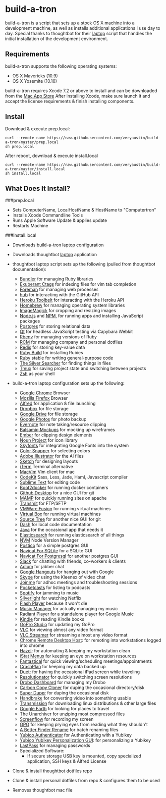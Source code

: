 build-a-tron
===================
build-a-tron is a script that sets up a stock OS X machine into a development machine, as well as installs additional applications I use day to day. Special thanks to thoughtbot for their [laptop][lappy] script that handles the initial installation of the development environment.

[lappy]: https://github.com/thoughtbot/laptop

Requirements
--------------
build-a-tron supports the following operating systems:

*  OS X Mavericks (10.9)
*  OS X Yosemite (10.10)

build-a-tron requires Xcode 7.2 or above to install and can be downloaded from the [Mac App Store][appstore] After installing Xcode, make sure launch it and accept the license requirements & finish installing components.

[appstore]: https://itunes.apple.com/us/app/Xcode/id497799835?mt=12

Install
------
Download & execute prep.local:
```
curl --remote-name https://raw.githubusercontent.com/veryaustin/build-a-tron/master/prep.local
sh prep.local
```

After reboot, download & execute install.local
```
curl --remote-name https://raw.githubusercontent.com/veryaustin/build-a-tron/master/install.local
sh install.local
```

What Does It Install?
---------------------
###prep.local

* Sets ComputerName, LocalHostName & HostName to "Computertron"
* Installs Xcode Commandline Tools
* Runs Apple Software Update & applies update
* Restarts Machine

###install.local

* Downloads build-a-tron laptop configuration
* Downloads thoughtbot [laptop][lappy] application
* thoughtbot laptop script sets up the following (pulled from thoughtbot documentation):
  * [Bundler] for managing Ruby libraries
  * [Exuberant Ctags] for indexing files for vim tab completion
  * [Foreman] for managing web processes
  * [hub] for interacting with the GitHub API
  * [Heroku Toolbelt] for interacting with the Heroku API
  * [Homebrew] for managing operating system libraries
  * [ImageMagick] for cropping and resizing images
  * [Node.js] and [NPM], for running apps and installing JavaScript packages
  * [Postgres] for storing relational data
  * [Qt] for headless JavaScript testing via Capybara Webkit
  * [Rbenv] for managing versions of Ruby
  * [RCM] for managing company and personal dotfiles
  * [Redis] for storing key-value data
  * [Ruby Build] for installing Rubies
  * [Ruby] stable for writing general-purpose code
  * [The Silver Searcher] for finding things in files
  * [Tmux] for saving project state and switching between projects
  * [Zsh] as your shell

* build-a-tron laptop configuration sets up the following:
  * [Google Chrome] Browser
  * [Mozilla Firefox] Browser
  * [Alfred] for application & file launching
  * [Dropbox] for file storage
  * [Google Drive] for file storage
  * [Google Photos] for photo backup
  * [Evernote] for note taking/resource clipping
  * [Balsamiq Mockups] for mocking up wireframes
  * [Ember] for clipping design elements
  * [Noun Project] for icon library
  * [Skyfonts] for integrating Google Fonts into the system
  * [Color Snapper] for selecting colors
  * [Adobe Illustrator] for the AI files
  * [Sketch] for designing layouts
  * [iTerm] Terminal alternative
  * [MacVim] Vim client for mac
  * [CodeKit] Sass, Less, Jade, Haml, Javascript compiler
  * [Sublime Text] for editing code
  * [Boot2docker] for running docker containers
  * [Github Desktop] for a nice GUI for git
  * [MAMP] for quickly running sites on apache
  * [Transmit] for FTP/SFTP
  * [VMWare Fusion] for running virtual machines
  * [Virtual Box] for running virtual machines
  * [Source Tree] for another nice GUI for git
  * [Dash] for local code documentation
  * [Java] for the occasional app that needs it
  * [Elasticsearch] for running elasticsearch of all things
  * [NVM] Node Version Manager
  * [Postico] for a simple postgres GUI
  * [Navicat For SQLite] for a SQLite GUI
  * [Navicat For Postgresql] for another postgres GUI
  * [Slack] for chatting with friends, co-workers & clients
  * [Adium] for jabber chat
  * [Google Hangouts] for hanging out with Google
  * [Skype] for using the Kleenex of video chat
  * [Joinme] for adhoc meetings and troubleshooting sessions
  * [Pocketcasts] for listing to podcasts
  * [Spotify] for jamming to music
  * [Silverlight] for watching Netflix
  * [Flash Player] because it won't die
  * [Music Manager] for actually managing my music
  * [Radiant Player] for a standalone player for Google Music
  * [Kindle] for reading Kindle books
  * [GoPro Studio] for updating my GoPro
  * [VLC] for viewing almost any video format
  * [VLC Streamer] for streaming almost any video format
  * [Chrome Remote Desktop Host]: for remoting into workstations logged into chrome
  * [Hazel]: for automating & keeping my workstation clean
  * [iStat Menus] for keeping an eye on workstation resources
  * [Fantastical] for quick viewing/scheduling meetings/appointments
  * [CrashPlan] for keeping my data backed up
  * [Duet]: for having the occasional iPad screen while traveling
  * [Resolutionator] for quickly switching screen resolutions
  * [Drobo Dashboard] for managing my Drobo
  * [Carbon Copy Cloner] for duping the occasional directory/disk
  * [Super Duper] for duping the occasional disk
  * [Handbrake] for converting video into something usable
  * [Transmission] for downloading linux distributions & other large files
  * [Google Earth] for looking for places to travel
  * [The Unarchiver] for unziping most compressed files
  * [Screenflow] for recording my screen
  * [GPG] for keeping prying eyes from reading what they shouldn't
  * [A Better Finder Rename] for batch renaming files
  * [Yubico Authenticator] for Authenticating with a Yubikey
  * [Yubico Yubikey Personalization GUI]: for personalizing a Yubikey
  * [LastPass] for managing passwords
  * Specialized Software:
    * If secure storage USB key is mounted, copy specialized application, SSH keys & Alfred License
* Clone & install thoughtbot dotfiles repo
* Clone & install personal dotfiles from repo & configures them to be used
* Removes thoughtbot mac file

[Bundler]: http://bundler.io/
[Exuberant Ctags]: http://ctags.sourceforge.net/
[Foreman]: https://github.com/ddollar/foreman
[hub]: http://hub.github.com/
[Heroku Toolbelt]: https://toolbelt.heroku.com/
[Homebrew]: http://brew.sh/
[ImageMagick]: http://www.imagemagick.org/
[Node.js]: http://nodejs.org/
[NPM]: https://www.npmjs.org/
[Postgres]: http://www.postgresql.org/
[Qt]: http://qt-project.org/
[Rbenv]: https://github.com/sstephenson/rbenv
[RCM]: https://github.com/thoughtbot/rcm
[Redis]: http://redis.io/
[Ruby Build]: https://github.com/sstephenson/ruby-build
[Ruby]: https://www.ruby-lang.org/en/
[The Silver Searcher]: https://github.com/ggreer/the_silver_searcher
[Tmux]: http://tmux.sourceforge.net/
[Zsh]: http://www.zsh.org/

[Google Chrome]: https://www.google.com/chrome/
[Mozilla Firefox]: https://www.mozilla.org/en-US/firefox/new/
[Alfred]: https://www.alfredapp.com/
[Dropbox]: http://dropbox.com/
[Google Drive]: http://drive.google.com/
[Google Photos]: http://photos.google.com
[Evernote]: http://www.evernote.com
[Balsamiq Mockups]: https://balsamiq.com/products/mockups/
[Ember]: http://realmacsoftware.com/ember/
[Noun Project]: https://thenounproject.com/
[Skyfonts]: http://skyfonts.com/
[Color Snapper]: http://colorsnapper.com/
[Adobe Illustrator]: http://www.adobe.com/products/illustrator.html
[Sketch]: https://www.sketchapp.com/
[iTerm]: https://www.iterm2.com/
[MacVim]: https://github.com/b4winckler/macvim/releases
[CodeKit]: https://incident57.com/codekit/
[Sublime Text]: http://www.sublimetext.com/
[Boot2docker]: https://docs.docker.com/v1.8/installation/mac/
[Github Desktop]: https://desktop.github.com/
[MAMP]: https://www.mamp.info/en/
[Transmit]: https://panic.com/transmit/
[VMWare Fusion]: https://www.vmware.com/products/fusion
[Virtual Box]: https://www.virtualbox.org/wiki/Downloads
[Source Tree]: https://www.sourcetreeapp.com/
[Dash]: https://kapeli.com/dash
[Java]: https://www.java.com/en/download/
[Elasticsearch]: https://www.elastic.co/
[NVM]: https://github.com/creationix/nvm
[Postico]: https://eggerapps.at/postico/
[Navicat For SQLite]: http://www.navicat.com/products/navicat-for-sqlite/
[Navicat For Postgresql]: http://www.navicat.com/products/navicat-for-postgresql/
[Slack]: https://slack.com/
[Adium]: https://adium.im/
[Google Hangouts]: http://hangouts.google.com/
[Skype]: http://skype.com/
[Joinme]: http://join.me/
[Pocketcasts]: http://www.shiftyjelly.com/pocketcasts/
[Spotify]: http://www.spotify.com/
[Silverlight]: https://www.microsoft.com/silverlight/
[Flash Player]: https://get.adobe.com/flashplayer/
[Music Manager]: https://play.google.com/music/listen?u=0#/manager/
[Radiant Player]: http://radiant-player.github.io/radiant-player-mac/
[Kindle]: https://itunes.apple.com/us/app/kindle/id405399194?mt=12
[GoPro Studio]: http://shop.gopro.com/softwareandapp/gopro-studio/GoPro-Studio.html
[VLC]: http://www.videolan.org/vlc/index.html
[VLC Streamer]: http://hobbyistsoftware.com/vlcstreamer
[Chrome Remote Desktop Host]: https://chrome.google.com/webstore/detail/chrome-remote-desktop/gbchcmhmhahfdphkhkmpfmihenigjmpp?hl=en
[Hazel]: https://www.noodlesoft.com/hazel.php
[iStat Menus]: https://bjango.com/mac/istatmenus/
[Fantastical]: https://flexibits.com/fantastical
[CrashPlan]: http://www.code42.com/crashplan/
[Duet]: http://www.duetdisplay.com/
[Resolutionator]: http://manytricks.com/resolutionator/
[Drobo Dashboard]: http://www.drobo.com/
[Carbon Copy Cloner]: https://bombich.com/
[Super Duper]: http://www.shirt-pocket.com/SuperDuper/SuperDuperDescription.html
[Handbrake]: https://handbrake.fr/
[Transmission]: http://www.transmissionbt.com/
[Google Earth]: https://www.google.com/earth/
[The Unarchiver]: http://unarchiver.c3.cx/
[Screenflow]: http://www.telestream.net/screenflow/overview.htm
[GPG]: https://gpgtools.org/
[A Better Finder Rename]: http://www.publicspace.net/ABetterFinderRename/
[Yubico Authenticator]: https://developers.yubico.com/yubioath-desktop/
[Yubico Yubikey Personalization GUI]: https://www.yubico.com/products/services-software/personalization-tools/use/
[LastPass]: https://lastpass.com/